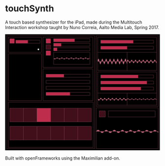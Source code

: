 # touchSynth
A touch based synthesizer for the iPad, made during the Multitouch Interaction workshop taught by Nuno Correia, Aalto Media Lab, Spring 2017.

![Screenshot](Screenshot.PNG)

Built with openFrameworks using the Maximilian add-on.
